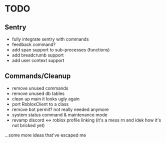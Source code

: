 # TODO

## Sentry
- fully integrate sentry with commands
- feedback command?
- add span support to sub-processes (functions)
- add breadcrumb support
- add user context support

## Commands/Cleanup
- remove unused commands
- remove unused db tables
- clean up main it looks ugly again
- port RobloxClient to a class
- remove bot permit? not really needed anymore
- system status command & maintenance mode
- revamp discord ↔ roblox profile linking (it's a mess rn and idek how it's not bricked yet)


...some more ideas that've escaped me

